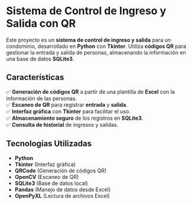 # Sistema de Control de Ingreso y Salida con QR

Este proyecto es un **sistema de control de ingreso y salida** para un condominio, desarrollado en **Python** con **Tkinter**. Utiliza **códigos QR** para gestionar la entrada y salida de personas, almacenando la información en una base de datos **SQLite3**.

## Características

✅ **Generación de códigos QR** a partir de una plantilla de **Excel** con la información de las personas.  
✅ **Escaneo de QR** para registrar **entrada** y **salida**.  
✅ **Interfaz gráfica** con **Tkinter** para facilitar el uso.  
✅ **Almacenamiento seguro** de los registros en **SQLite3**.  
✅ **Consulta de historial** de ingresos y salidas.

## Tecnologías Utilizadas

- **Python**
- **Tkinter** (Interfaz gráfica)
- **QRCode** (Generación de códigos QR)
- **OpenCV** (Escaneo de QR)
- **SQLite3** (Base de datos local)
- **Pandas** (Manejo de datos desde Excel)
- **OpenPyXL** (Lectura de archivos Excel)
